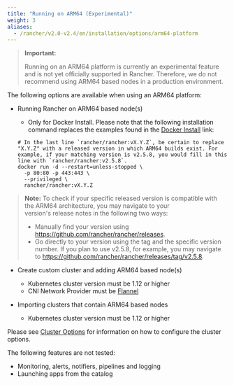 ```yaml
---
title: "Running on ARM64 (Experimental)"
weight: 3
aliases:
  - /rancher/v2.0-v2.4/en/installation/options/arm64-platform
---
```


> **Important:**
>
> Running on an ARM64 platform is currently an experimental feature and is not yet officially supported in Rancher. Therefore, we do not recommend using ARM64 based nodes in a production environment.

The following options are available when using an ARM64 platform:

- Running Rancher on ARM64 based node(s)
  - Only for Docker Install. Please note that the following installation command replaces the examples found in the [Docker Install](../../../../pages-for-subheaders/rancher-on-a-single-node-with-docker.md) link:

  ```
  # In the last line `rancher/rancher:vX.Y.Z`, be certain to replace "X.Y.Z" with a released version in which ARM64 builds exist. For  example, if your matching version is v2.5.8, you would fill in this line with `rancher/rancher:v2.5.8`. 
  docker run -d --restart=unless-stopped \
    -p 80:80 -p 443:443 \
    --privileged \
    rancher/rancher:vX.Y.Z  
  ```
> **Note:** To check if your specific released version is compatible with the ARM64 architecture, you may navigate to your  
> version's release notes in the following two ways:
>
> - Manually find your version using https://github.com/rancher/rancher/releases.
> - Go directly to your version using the tag and the specific version number. If you plan to use v2.5.8, for example, you may 
>   navigate to https://github.com/rancher/rancher/releases/tag/v2.5.8.   

- Create custom cluster and adding ARM64 based node(s)
  - Kubernetes cluster version must be 1.12 or higher
  - CNI Network Provider must be [Flannel](../../../../faq/container-network-interface-providers.md#flannel)

- Importing clusters that contain ARM64 based nodes
  - Kubernetes cluster version must be 1.12 or higher

Please see [Cluster Options](../../../../reference-guides/cluster-configuration/rancher-server-configuration/rke1-cluster-configuration.md) for information on how to configure the cluster options.

The following features are not tested:

- Monitoring, alerts, notifiers, pipelines and logging
- Launching apps from the catalog
